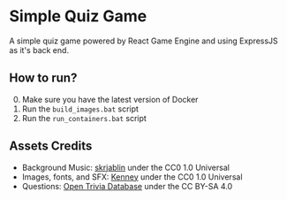 # Simple Quiz Game
A simple quiz game powered by React Game Engine and using ExpressJS as it's back end.

## How to run?
0. Make sure you have the latest version of Docker
1. Run the `build_images.bat` script
2. Run the `run_containers.bat` script

## Assets Credits
- Background Music: [skrjablin](https://opengameart.org/content/skrjablins-background-music-collection-summer-2014) under the CC0 1.0 Universal
- Images, fonts, and SFX: [Kenney](https://www.kenney.nl/assets) under the CC0 1.0 Universal
- Questions: [Open Trivia Database](https://opentdb.com/) under the CC BY-SA 4.0
